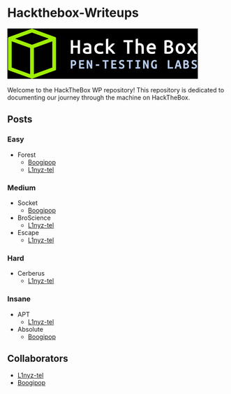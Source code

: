 # Hackthebox-Writeups

![](htb-logo.png)

Welcome to the HackTheBox WP repository! This repository is dedicated to documenting our journey through the machine on HackTheBox.

## Posts

### Easy

- Forest
  - [Boogipop](./Forest-Boogipop.md)
  - [L1nyz-tel](./Forest-L1nyz-tel.md)

### Medium

- Socket
  - [Boogipop](./Socket-Boogipop.md)
- BroScience
  - [L1nyz-tel](./BroScience-L1nyz-tel.md)
- Escape
  - [L1nyz-tel](./Escape-L1nyz-tel.md)

### Hard

- Cerberus
  - [L1nyz-tel](./Cerberus-L1nyz-tel.md)

### Insane

- APT
  - [L1nyz-tel](./APT-L1nyz-tel.md)
- Absolute
  - [Boogipop](./Absolute-Boogipop.md)

## Collaborators

- [L1nyz-tel](https://github.com/linyz-tel)
- [Boogipop](https://github.com/Boogipop)
